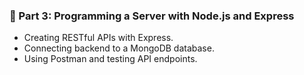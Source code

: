 ### 🧪 Part 3: Programming a Server with Node.js and Express
- Creating RESTful APIs with Express.
- Connecting backend to a MongoDB database.
- Using Postman and testing API endpoints.